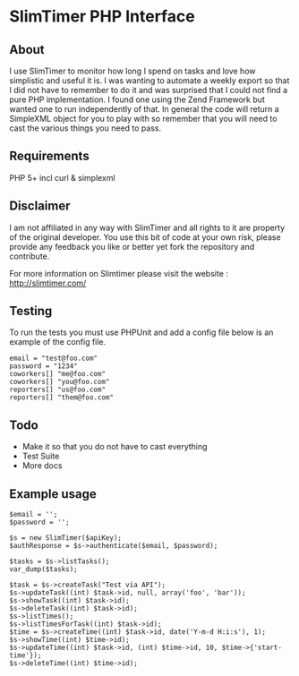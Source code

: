 SlimTimer PHP Interface
=======================

About
-----
I use SlimTimer to monitor how long I spend on tasks and love how simplistic
and useful it is. I was wanting to automate a weekly export so that I did
not have to remember to do it and was surprised that I could not find a
pure PHP implementation. I found one using the Zend Framework but wanted
one to run independently of that. In general the code will return a
SimpleXML object for you to play with so remember that you will need to
cast the various things you need to pass.

Requirements
------------
PHP 5+ incl curl & simplexml

Disclaimer
----------
I am not affiliated in any way with SlimTimer and all rights to it are property
of the original developer. You use this bit of code at your own risk,
please provide any feedback you like or better yet fork the repository and
contribute.

For more information on Slimtimer please visit the website : http://slimtimer.com/

Testing
-------
To run the tests you must use PHPUnit and add a config file below is
an example of the config file.

	email = "test@foo.com"
	password = "1234"
	coworkers[] "me@foo.com"
	coworkers[] "you@foo.com"
	reporters[] "us@foo.com"
	reporters[] "them@foo.com"

Todo
----
* Make it so that you do not have to cast everything
* Test Suite
* More docs

Example usage
-------------

	$email = '';
	$password = '';

	$s = new SlimTimer($apiKey);
	$authResponse = $s->authenticate($email, $password);

	$tasks = $s->listTasks();
	var_dump($tasks);

	$task = $s->createTask("Test via API");
	$s->updateTask((int) $task->id, null, array('foo', 'bar'));
	$s->showTask((int) $task->id);
	$s->deleteTask((int) $task->id);
	$s->listTimes();
	$s->listTimesForTask((int) $task->id);
	$time = $s->createTime((int) $task->id, date('Y-m-d H:i:s'), 1);
	$s->showTime((int) $time->id);
	$s->updateTime((int) $task->id, (int) $time->id, 10, $time->{'start-time'});
	$s->deleteTime((int) $time->id);
